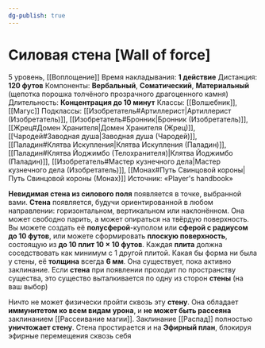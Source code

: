 ```yaml
---
dg-publish: true
---
```

# Силовая стена [Wall of force]
5 уровень, [[Воплощение]]
Время накладывания: **1 действие**
Дистанция: **120 футов**
Компоненты: **Вербальный**, **Соматический**, **Материальный** (щепотка порошка толчёного прозрачного драгоценного камня)
Длительность: **Концентрация до 10 минут**
Классы: [[Волшебник]], [[Магус]]
Подклассы: [[Изобретатель#Артиллерист|Артиллерист (Изобретатель)]], [[Изобретатель#Бронник|Бронник (Изобретатель)]], [[Жрец#Домен Хранителя|Домен Хранителя (Жрец)]], [[Чародей#Заводная душа|Заводная душа (Чародей)]], [[Паладин#Клятва Искупления|Клятва Искупления (Паладин)]], [[Паладин#Клятва Йоджимбо (Телохранителя)|Клятва Йоджимбо (Паладин)]], [[Изобретатель#Мастер кузнечного дела|Мастер кузнечного дела (Изобретатель)]], [[Монах#Путь Свинцовой короны|Путь Свинцовой короны (Монах)]]
Источник: «Player's handbook»

**Невидимая стена из силового поля** появляется в точке, выбранной вами. **Стена** появляется, будучи ориентированной в любом направлении: горизонтальном, вертикальном или наклонённом. Она может свободно парить, а может опираться на твёрдую поверхность. Вы можете создать её **полусферой**-куполом или **сферой с радиусом до 10 футов**, или можете сформировать **плоскую поверхность**, состоящую из **до 10 плит 10 × 10 футов**. Каждая **плита** должна соседствовать как минимум с 1 другой плитой. Какая бы форма ни была у стены, её **толщина** всегда **6 мм**. Она существует, пока активно заклинание. Если **стена** при появлении проходит по пространству существа, это существо выталкивается по одну из сторон **стены** (на ваш выбор)

Ничто не может физически пройти сквозь эту **стену**. Она обладает **иммунитетом ко всем видам урона**, и **не может быть рассеяна** заклинанием [[Рассеивание магии]]. Заклинание [[Распад]] полностью **уничтожает стену**. Стена простирается и на **Эфирный план**, блокируя эфирные перемещения сквозь себя